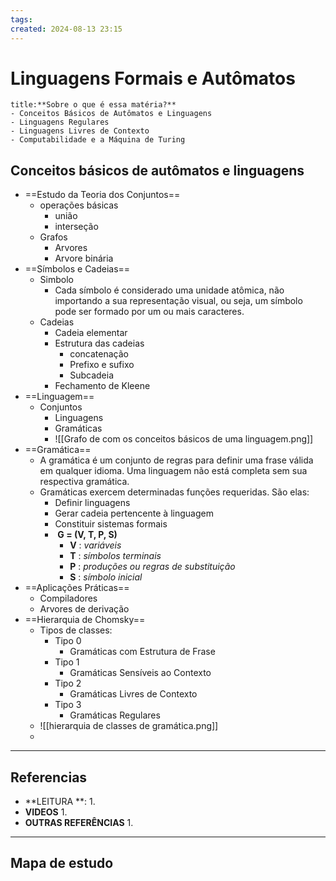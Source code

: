 ```yaml
---
tags: 
created: 2024-08-13 23:15
---
```

# Linguagens Formais e Autômatos
```ad-question
title:**Sobre o que é essa matéria?**
- Conceitos Básicos de Autômatos e Linguagens
- Linguagens Regulares
- Linguagens Livres de Contexto
- Computabilidade e a Máquina de Turing
```

## Conceitos básicos de autômatos e linguagens
- ==Estudo da Teoria dos Conjuntos==
	- operações básicas
		- união 
		- interseção
	- Grafos
		- Arvores
		- Arvore binária
- ==Símbolos e Cadeias==
	- Simbolo
		- Cada símbolo é considerado uma unidade atômica, não importando a sua representação visual, ou seja, um símbolo pode ser formado por um ou mais caracteres.
	- Cadeias
		- Cadeia elementar
		- Estrutura das cadeias
			- concatenação
			- Prefixo e sufixo
			- Subcadeia
		- Fechamento de Kleene
- ==Linguagem==
	- Conjuntos
		- Linguagens
		- Gramáticas
		- ![[Grafo  de  com os conceitos básicos de uma linguagem.png]]
- ==Gramática==
	- A gramática é um conjunto de regras para definir uma frase válida em qualquer idioma. Uma linguagem não está completa sem sua respectiva gramática.
	- Gramáticas exercem determinadas funções requeridas. São elas:
		- Definir linguagens
		- Gerar cadeia pertencente à linguagem
		- Constituir  sistemas formais
		-  **G = (V, T, P, S)**
			- **V** : *variáveis*
			- **T** : *símbolos terminais*
			- **P** : *produções ou regras de substituição* 
			- **S** : *símbolo inicial*
- ==Aplicações Práticas==
	- Compiladores
	- Arvores de derivação
- ==Hierarquia de Chomsky==
	- Tipos de classes:
		- Tipo 0
			- Gramáticas com Estrutura de  Frase
		- Tipo 1
			- Gramáticas Sensíveis ao Contexto
		- Tipo 2
			- Gramáticas Livres de Contexto
		- Tipo 3
			- Gramáticas Regulares
	- ![[hierarquia  de classes de gramática.png]]
	- 

---
## Referencias
- **LEITURA **:
	1. 
- **VIDEOS**
	1. 
- **OUTRAS REFERÊNCIAS**
	1.
---
## Mapa de estudo